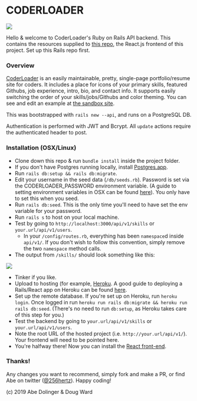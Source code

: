 # CODERLOADER

<image src="/public/downloads/demo.png" />

Hello & welcome to CoderLoader's Ruby on Rails API backend.  This contains the resources supplied to [this repo](https://github.com/256hz/coderloader-react), the React.js frontend of this project.  Set up this Rails repo first.

### Overview

<a href="http://sandboxportfolio.256hz.com" target="_blank">CoderLoader</a> is an easily maintainable, pretty, single-page portfolio/resume site for coders. It includes a place for icons of your primary skills, featured Githubs, job experience, intro, bio, and contact info. It supports easily switching the order of your skills/jobs/Githubs and color theming.  You can see and edit an example at <a href="http://sandboxportfolio.256hz.com" target="_blank">the sandbox site</a>.

This was bootstrapped with `rails new --api`, and runs on a PostgreSQL DB.  

Authentication is performed with JWT and Bcrypt.  All `update` actions require the authenticated header to post.

### Installation (OSX/Linux)

- Clone down this repo & run `bundle install` inside the project folder.
- If you don't have Postgres running locally, install [Postgres.app](https://postgresapp.com/downloads.html).
- Run `rails db:setup && rails db:migrate`.
- Edit your username in the seed data (`/db/seeds.rb`).  Password is set via the CODERLOADER_PASSWORD environment variable. (A guide to setting environment variables in OSX can be found [here](https://medium.com/@himanshuagarwal1395/setting-up-environment-variables-in-macos-sierra-f5978369b255)).  You only have to set this when you seed.
- Run `rails db:seed`.  This is the only time you'll need to have set the env variable for your password.  
- Run `rails s` to host on your local machine.
- Test by going to `http://localhost:3000/api/v1/skills` or `your.url/api/v1/users`.  
  - In your `/config/routes.rb`, everything has been `namespace`d inside `api/v1/`.  If you don't wish to follow this convention, simply remove the two `namespace` method calls.  
- The output from `/skills/` should look something like this:

<image src="/public/downloads/api-skills-response.png" />

- Tinker if you like.
- Upload to hosting (for example, [Heroku](http://www.heroku.com).  A good guide to deploying a Rails/React app on Heroku can be found [here](https://medium.com/coding-in-simple-english/deploying-rails-react-app-to-heroku-35e1829242ab).
- Set up the remote database.  If you're set up on Heroku, run `heroku login`.  Once logged in run `heroku run rails db:migrate && heroku run rails db:seed`.  (There's no need to run `db:setup`, as Heroku takes care of this step for you.)
- Test the backend by going to `your.url/api/v1/skills` or `your.url/api/v1/users`.
- Note the root URL of the hosted project (i.e. `http://your.url/api/v1/`).  Your frontend will need to be pointed here. 
- You're halfway there!  Now you can install the [React front-end](https://github.com/256hz/coderloader-react).

### Thanks!
Any changes you want to recommend, simply fork and make a PR, or find Abe on twitter ([@256hertz](http://twitter.com/256hertz)). Happy coding!

(c) 2019 Abe Dolinger & Doug Ward
